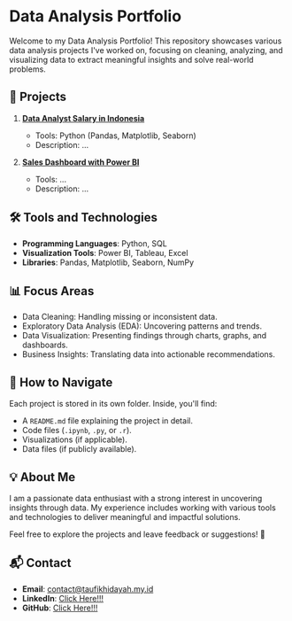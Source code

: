 # Data Analysis Portfolio

Welcome to my Data Analysis Portfolio! This repository showcases various data analysis projects I've worked on, focusing on cleaning, analyzing, and visualizing data to extract meaningful insights and solve real-world problems.

## 📂 Projects

1. **[Data Analyst Salary in Indonesia](./Project-1-Data-Analyst-Salary/)**  
   - Tools: Python (Pandas, Matplotlib, Seaborn)  
   - Description: ...

2. **[Sales Dashboard with Power BI](./Project-2-Sales-Dashboard/)**  
   - Tools: ...
   - Description: ...

## 🛠️ Tools and Technologies
- **Programming Languages**: Python, SQL
- **Visualization Tools**: Power BI, Tableau, Excel
- **Libraries**: Pandas, Matplotlib, Seaborn, NumPy

## 📊 Focus Areas
- Data Cleaning: Handling missing or inconsistent data.
- Exploratory Data Analysis (EDA): Uncovering patterns and trends.
- Data Visualization: Presenting findings through charts, graphs, and dashboards.
- Business Insights: Translating data into actionable recommendations.

## 📑 How to Navigate
Each project is stored in its own folder. Inside, you'll find:
- A `README.md` file explaining the project in detail.
- Code files (`.ipynb`, `.py`, or `.r`).
- Visualizations (if applicable).
- Data files (if publicly available).

## 💡 About Me
I am a passionate data enthusiast with a strong interest in uncovering insights through data. My experience includes working with various tools and technologies to deliver meaningful and impactful solutions.

Feel free to explore the projects and leave feedback or suggestions! 🚀

## 📬 Contact
- **Email**: contact@taufikhidayah.my.id
- **LinkedIn**: [Click Here!!!](https://linkedin.com/in/hidayah24)
- **GitHub**: [Click Here!!!](https://github.com/hidayah24)

